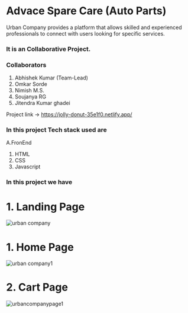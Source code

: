 # Advace Spare Care (Auto Parts)
Urban Company provides a platform that allows skilled and experienced professionals to connect with users looking for specific services.


### It is an Collaborative Project.
### Collaborators
1. Abhishek Kumar (Team-Lead)
2. Omkar Sorde
3. Nimish M.S.
4. Soujanya RG
5. Jitendra Kumar ghadei


Project link -> https://jolly-donut-35e1f0.netlify.app/

### In this project Tech stack used are

A.FronEnd

1. HTML
2. CSS
3. Javascript




### In this project we have

# 1. Landing Page

![urban company](https://user-images.githubusercontent.com/108116297/221788899-a984f3f3-ea3d-4f0b-8a08-9efe2429012d.png)

# 1. Home Page
![urban company1](https://user-images.githubusercontent.com/108116297/221789319-a835aa75-c6b4-4703-850e-60e70064d040.png)


# 2. Cart Page

![urbancompanypage1](https://user-images.githubusercontent.com/108116297/221789969-f07b7d8e-2539-48b8-af66-43e203348edd.png)



